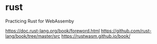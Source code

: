 # rust

Practicing Rust for WebAssemby 

https://doc.rust-lang.org/book/foreword.html
https://github.com/rust-lang/book/tree/master/src
https://rustwasm.github.io/book/
